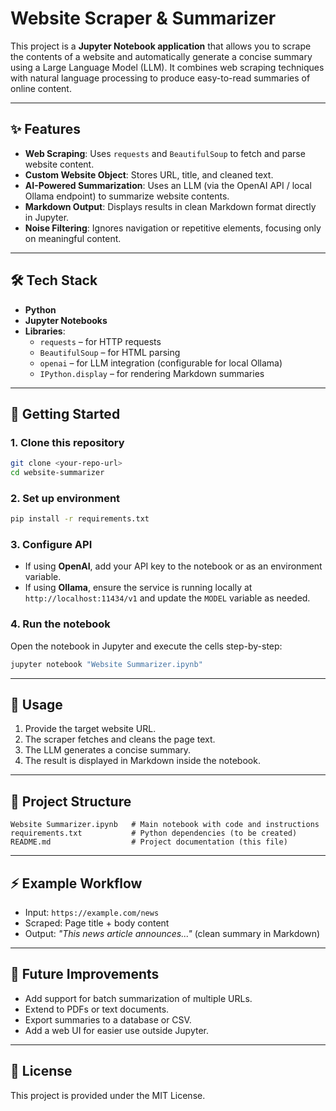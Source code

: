 # Website Scraper & Summarizer

This project is a **Jupyter Notebook application** that allows you to scrape the contents of a website and automatically generate a concise summary using a Large Language Model (LLM). It combines web scraping techniques with natural language processing to produce easy-to-read summaries of online content.

---

## ✨ Features

- **Web Scraping**: Uses `requests` and `BeautifulSoup` to fetch and parse website content.
- **Custom Website Object**: Stores URL, title, and cleaned text.
- **AI-Powered Summarization**: Uses an LLM (via the OpenAI API / local Ollama endpoint) to summarize website contents.
- **Markdown Output**: Displays results in clean Markdown format directly in Jupyter.
- **Noise Filtering**: Ignores navigation or repetitive elements, focusing only on meaningful content.

---

## 🛠️ Tech Stack

- **Python**
- **Jupyter Notebooks**
- **Libraries**:
  - `requests` – for HTTP requests
  - `BeautifulSoup` – for HTML parsing
  - `openai` – for LLM integration (configurable for local Ollama)
  - `IPython.display` – for rendering Markdown summaries

---

## 🚀 Getting Started

### 1. Clone this repository
```bash
git clone <your-repo-url>
cd website-summarizer
```

### 2. Set up environment
```bash
pip install -r requirements.txt
```

### 3. Configure API
- If using **OpenAI**, add your API key to the notebook or as an environment variable.
- If using **Ollama**, ensure the service is running locally at `http://localhost:11434/v1` and update the `MODEL` variable as needed.

### 4. Run the notebook
Open the notebook in Jupyter and execute the cells step-by-step:
```bash
jupyter notebook "Website Summarizer.ipynb"
```

---

## 📖 Usage

1. Provide the target website URL.
2. The scraper fetches and cleans the page text.
3. The LLM generates a concise summary.
4. The result is displayed in Markdown inside the notebook.

---

## 📂 Project Structure

```
Website Summarizer.ipynb   # Main notebook with code and instructions
requirements.txt           # Python dependencies (to be created)
README.md                  # Project documentation (this file)
```

---

## ⚡ Example Workflow

- Input: `https://example.com/news`
- Scraped: Page title + body content
- Output: *"This news article announces..."* (clean summary in Markdown)

---

## 🔮 Future Improvements

- Add support for batch summarization of multiple URLs.
- Extend to PDFs or text documents.
- Export summaries to a database or CSV.
- Add a web UI for easier use outside Jupyter.

---

## 📜 License

This project is provided under the MIT License.

